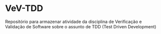 # VeV-TDD
Repositório para armazenar atividade da disciplina de Verificação e Validação de Software sobre o assunto de TDD (Test Driven Development)
